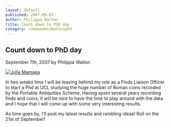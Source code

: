 ```yaml
---
layout: default
published: 2007-09-07
author: Philippa Walton
title: Count down to PhD day
category: romannumismaticsphd
---
```


Count down to PhD day
-----------------------
September 7th, 2007 by Philippa Walton

[![Julia Mamaea](http://farm2.static.flickr.com/1233/1194073337_62510c4f6f_m.jpg)](http://www.flickr.com/photos/finds/1194073337/ "Photo Sharing")

In two weeks time I will be leaving behind my role as a Finds Liaison Officer to start a Phd at UCL studying the huge number of Roman coins recorded by the Portable Antiquities Scheme. Having spent several years recording finds and coins, it will be nice to have the time to play around with the data and I hope that I will come up with some very interesting results.

As time goes by, I’ll post my latest results and rambling ideas! Roll on the 21st of September!
